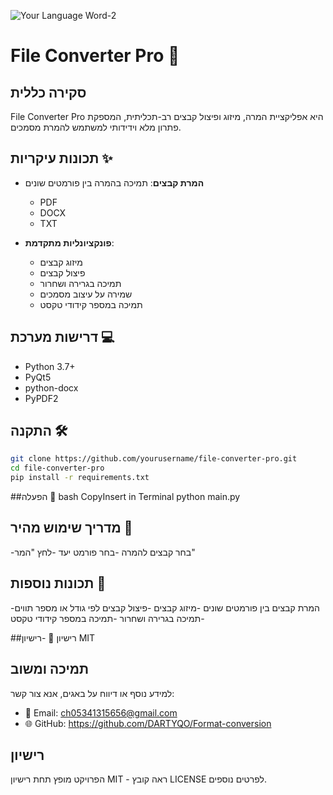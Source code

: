 ![Your Language Word-2](https://github.com/user-attachments/assets/5f001d9a-4c75-4d83-8493-846eec8717cd)
# File Converter Pro 🔄

## סקירה כללית
File Converter Pro היא אפליקציית המרה, מיזוג ופיצול קבצים רב-תכליתית, המספקת פתרון מלא וידידותי למשתמש להמרת מסמכים.

## תכונות עיקריות ✨
- **המרת קבצים**: תמיכה בהמרה בין פורמטים שונים
  * PDF
  * DOCX
  * TXT


- **פונקציונליות מתקדמת**:
  * מיזוג קבצים
  * פיצול קבצים
  * תמיכה בגרירה ושחרור
  * שמירה על עיצוב מסמכים
  * תמיכה במספר קידודי טקסט

## דרישות מערכת 💻
- Python 3.7+
- PyQt5
- python-docx
- PyPDF2

## התקנה 🛠️
```bash
git clone https://github.com/yourusername/file-converter-pro.git
cd file-converter-pro
pip install -r requirements.txt
```

##הפעלה 🚀
bash
CopyInsert in Terminal
python main.py
## מדריך שימוש מהיר 📘
-בחר קבצים להמרה
-בחר פורמט יעד
-לחץ "המר"
## תכונות נוספות 🔧
-המרת קבצים בין פורמטים שונים
-מיזוג קבצים
-פיצול קבצים לפי גודל או מספר תווים
-תמיכה בגרירה ושחרור
-תמיכה במספר קידודי טקסט

##רישיון 📄
-רישיון MIT
## תמיכה ומשוב
למידע נוסף או דיווח על באגים, אנא צור קשר:
- 📧 Email: ch05341315656@gmail.com
- 🌐 GitHub: https://github.com/DARTYQO/Format-conversion

## רישיון
הפרויקט מופץ תחת רישיון MIT - ראה קובץ LICENSE לפרטים נוספים.
